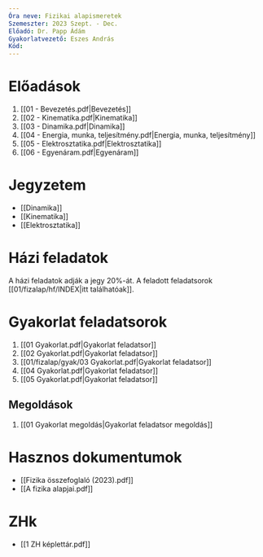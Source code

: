 ```yaml
---
Óra neve: Fizikai alapismeretek
Szemeszter: 2023 Szept. - Dec.
Előadó: Dr. Papp Ádám
Gyakorlatvezető: Eszes András
Kód:
---
```

# Előadások
1. [[01 - Bevezetés.pdf|Bevezetés]]
2. [[02 - Kinematika.pdf|Kinematika]]
3. [[03 - Dinamika.pdf|Dinamika]]
4. [[04 - Energia, munka, teljesítmény.pdf|Energia, munka, teljesítmény]]
5. [[05 - Elektrosztatika.pdf|Elektrosztatika]]
6. [[06 - Egyenáram.pdf|Egyenáram]]
# Jegyzetem
- [[Dinamika]]
- [[Kinematika]]
- [[Elektrosztatika]]
# Házi feladatok
A házi feladatok adják a jegy 20%-át. A feladott feladatsorok [[01/fizalap/hf/INDEX|itt találhatóak]].
# Gyakorlat feladatsorok
1. [[01 Gyakorlat.pdf|Gyakorlat feladatsor]]
2. [[02 Gyakorlat.pdf|Gyakorlat feladatsor]]
3. [[01/fizalap/gyak/03 Gyakorlat.pdf|Gyakorlat feladatsor]]
4. [[04 Gyakorlat.pdf|Gyakorlat feladatsor]]
5. [[05 Gyakorlat.pdf|Gyakorlat feladatsor]]
## Megoldások
1. [[01 Gyakorlat megoldás|Gyakorlat feladatsor megoldás]]
# Hasznos dokumentumok
- [[Fizika összefoglaló (2023).pdf]]
- [[A fizika alapjai.pdf]]

# ZHk
- [[1 ZH képlettár.pdf]]